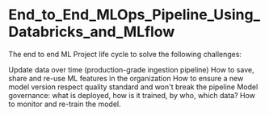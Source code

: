 # End_to_End_MLOps_Pipeline_Using_Databricks_and_MLflow

The end to end ML Project life cycle to solve the following challenges:

Update data over time (production-grade ingestion pipeline)
How to save, share and re-use ML features in the organization
How to ensure a new model version respect quality standard and won't break the pipeline
Model governance: what is deployed, how is it trained, by who, which data?
How to monitor and re-train the model.


